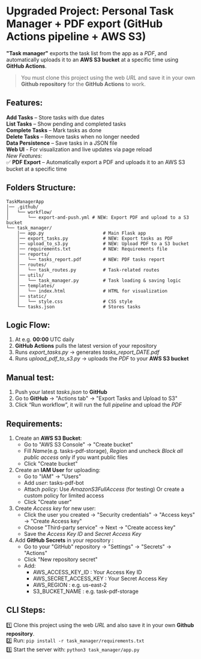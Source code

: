 # Upgraded Project: Personal Task Manager + PDF export (GitHub Actions pipeline + AWS S3)
**"Task manager"** exports the task list from the app as a *PDF*, and automatically uploads it to an **AWS S3 bucket** at a specific time using **GitHub Actions**.
> You must clone this project using the web *URL* and save it in your own **Github repository** for the **GitHub Actions** to work.

## Features:
**Add Tasks** – Store tasks with due dates \
**List Tasks** – Show pending and completed tasks \
**Complete Tasks** – Mark tasks as done \
**Delete Tasks** – Remove tasks when no longer needed \
**Data Persistence** – Save tasks in a JSON file \
**Web UI** - For visualization and live updates via page reload \
*New Features:* \
✅ **PDF Export** – Automatically export a PDF and uploads it to an AWS S3 bucket at a specific time

## Folders Structure:
```
TaskManagerApp
│── .github/
│   └── workflow/
│       └── export-and-push.yml # NEW: Export PDF and upload to a S3 bucket
└── task_manager/
    │── app.py                      # Main Flask app
    │── export_tasks.py             # NEW: Export tasks as PDF
    │── upload_to_s3.py             # NEW: Upload PDF to a S3 bucket
    │── requirements.txt            # NEW: Requirements file
    │── reports/
    │   └── tasks_report.pdf        # NEW: PDF tasks report
    │── routes/
    │   └── task_routes.py          # Task-related routes
    │── utils/
    │   └── task_manager.py         # Task loading & saving logic
    │── templates/
    │   └── index.html              # HTML for visualization
    │── static/
    │   └── style.css               # CSS style
    └── tasks.json                  # Stores tasks
```

## Logic Flow:
1. At e.g. **00:00** UTC daily 
2. **GitHub Actions** pulls the latest version of your repository
3. Runs *export_tasks.py* → generates *tasks_report_DATE.pdf*
4. Runs *upload_pdf_to_s3.py* → uploads the *PDF* to your **AWS S3 bucket**

## Manual test:
1. Push your latest *tasks.json* to **GitHub**
2. Go to **GitHub** → "Actions tab" → "Export Tasks and Upload to S3"
3. Click “Run workflow”, it will run the full *pipeline* and upload the *PDF*

## Requirements:
1. Create an **AWS S3 Bucket**:
    - Go to "AWS S3 Console" → "Create bucket"
    - Fill *Name*(e.g. tasks-pdf-storage), *Region* and uncheck *Block all public access* only if you want public files
    - Click "Create bucket"
2. Create an **IAM User** for uploading:
    - Go to "IAM" → "Users"
    - Add *user*: tasks-pdf-bot
    - Attach *policy*: Use *AmazonS3FullAccess* (for testing) Or create a custom policy for limited access
    - Click "Create user"
3. Create *Access key* for new user:
    - Click the user you created → "Security credentials" → "Access keys" → "Create Access key"
    - Choose "Third-party service" → Next → "Create access key"
    - Save the *Access Key ID* and *Secret Access Key*
3. Add **GitHub Secrets** in your repository :
    - Go to your "GitHub" repository → "Settings" → "Secrets" → "Actions" 
    - Click "New repository secret"
    - Add:
        - AWS_ACCESS_KEY_ID : Your Access Key ID
        - AWS_SECRET_ACCESS_KEY : Your Secret Access Key
        - AWS_REGION : 	e.g. us-east-2
        - S3_BUCKET_NAME : e.g. task-pdf-storage

## CLI Steps:
1️⃣ Clone this project using the web *URL* and also save it in your own **Github repository**. \
2️⃣ Run: ```pip install -r task_manager/requirements.txt``` \
3️⃣ Start the server with: ```python3 task_manager/app.py```
